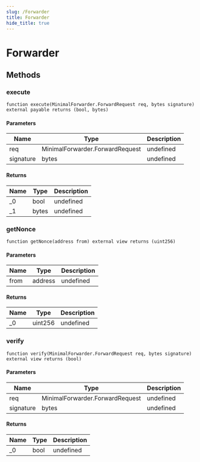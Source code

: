 ```yaml
---
slug: /Forwarder
title: Forwarder
hide_title: true
---
```

# Forwarder









## Methods

### execute

```solidity
function execute(MinimalForwarder.ForwardRequest req, bytes signature) external payable returns (bool, bytes)
```





#### Parameters

| Name | Type | Description |
|---|---|---|
| req | MinimalForwarder.ForwardRequest | undefined
| signature | bytes | undefined

#### Returns

| Name | Type | Description |
|---|---|---|
| _0 | bool | undefined
| _1 | bytes | undefined

### getNonce

```solidity
function getNonce(address from) external view returns (uint256)
```





#### Parameters

| Name | Type | Description |
|---|---|---|
| from | address | undefined

#### Returns

| Name | Type | Description |
|---|---|---|
| _0 | uint256 | undefined

### verify

```solidity
function verify(MinimalForwarder.ForwardRequest req, bytes signature) external view returns (bool)
```





#### Parameters

| Name | Type | Description |
|---|---|---|
| req | MinimalForwarder.ForwardRequest | undefined
| signature | bytes | undefined

#### Returns

| Name | Type | Description |
|---|---|---|
| _0 | bool | undefined



